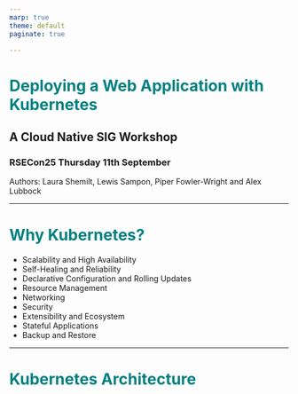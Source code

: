```yaml
---
marp: true
theme: default
paginate: true

---
```

<style>
section {
  background: white;
  color: black
}
h1 {color: teal}
</style>

# Deploying a Web Application with Kubernetes
## A Cloud Native SIG Workshop
### RSECon25 Thursday 11th September
Authors: Laura Shemilt, Lewis Sampon, Piper Fowler-Wright and Alex Lubbock


---
# Why Kubernetes?
- Scalability and High Availability
- Self-Healing and Reliability
- Declarative Configuration and Rolling Updates
- Resource Management
- Networking
- Security
- Extensibility and Ecosystem
- Stateful Applications
- Backup and Restore
---
# Kubernetes Architecture

